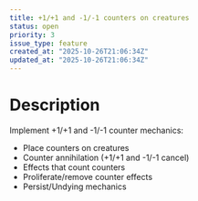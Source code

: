 ```yaml
---
title: +1/+1 and -1/-1 counters on creatures
status: open
priority: 3
issue_type: feature
created_at: "2025-10-26T21:06:34Z"
updated_at: "2025-10-26T21:06:34Z"
---
```


# Description

Implement +1/+1 and -1/-1 counter mechanics:
- Place counters on creatures
- Counter annihilation (+1/+1 and -1/-1 cancel)
- Effects that count counters
- Proliferate/remove counter effects
- Persist/Undying mechanics
